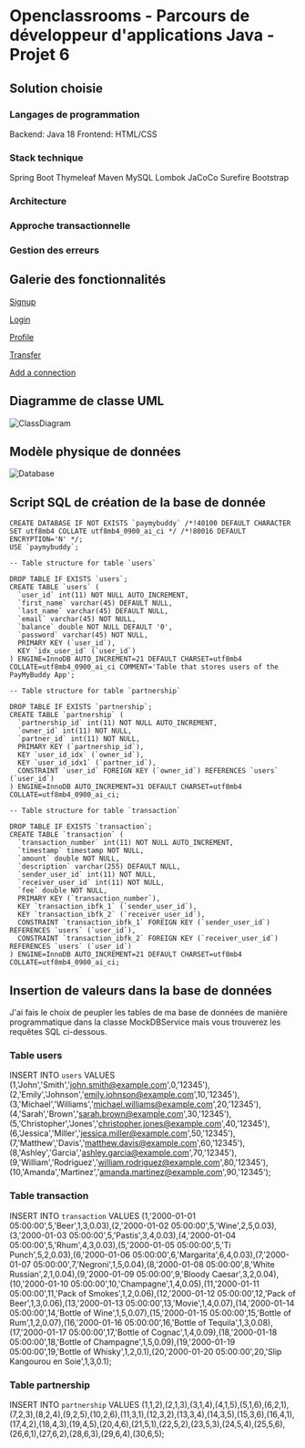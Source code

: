 # Openclassrooms - Parcours de développeur d'applications Java  - Projet 6

## Solution choisie


### Langages de programmation

Backend: Java 18
Frontend: HTML/CSS


### Stack technique

Spring Boot
Thymeleaf
Maven
MySQL
Lombok
JaCoCo
Surefire
Bootstrap


### Architecture

### Approche transactionnelle

### Gestion des erreurs

## Galerie des fonctionnalités

[Signup](https://imgur.com/a/dn5zhs2)

[Login](https://imgur.com/a/tBLp5ii)

[Profile](https://imgur.com/a/bhLSpyc)

[Transfer](https://imgur.com/a/fEbwKu6)

[Add a connection](https://imgur.com/a/fMmVtm4)

## Diagramme de classe UML

![ClassDiagram](https://github.com/Scud-P/paymybuddy/assets/129103727/9de8abce-308c-42b3-8254-b61b15ca7473)

## Modèle physique de données

![Database](https://github.com/Scud-P/paymybuddy/assets/129103727/abd4d777-e3ad-4985-9857-fc90ef6721ae)

## Script SQL de création de la base de donnée

```
CREATE DATABASE IF NOT EXISTS `paymybuddy` /*!40100 DEFAULT CHARACTER SET utf8mb4 COLLATE utf8mb4_0900_ai_ci */ /*!80016 DEFAULT ENCRYPTION='N' */;
USE `paymybuddy`;

-- Table structure for table `users`

DROP TABLE IF EXISTS `users`;
CREATE TABLE `users` (
  `user_id` int(11) NOT NULL AUTO_INCREMENT,
  `first_name` varchar(45) DEFAULT NULL,
  `last_name` varchar(45) DEFAULT NULL,
  `email` varchar(45) NOT NULL,
  `balance` double NOT NULL DEFAULT '0',
  `password` varchar(45) NOT NULL,
  PRIMARY KEY (`user_id`),
  KEY `idx_user_id` (`user_id`)
) ENGINE=InnoDB AUTO_INCREMENT=21 DEFAULT CHARSET=utf8mb4 COLLATE=utf8mb4_0900_ai_ci COMMENT='Table that stores users of the PayMyBuddy App';

-- Table structure for table `partnership`

DROP TABLE IF EXISTS `partnership`;
CREATE TABLE `partnership` (
  `partnership_id` int(11) NOT NULL AUTO_INCREMENT,
  `owner_id` int(11) NOT NULL,
  `partner_id` int(11) NOT NULL,
  PRIMARY KEY (`partnership_id`),
  KEY `user_id_idx` (`owner_id`),
  KEY `user_id_idx1` (`partner_id`),
  CONSTRAINT `user_id` FOREIGN KEY (`owner_id`) REFERENCES `users` (`user_id`)
) ENGINE=InnoDB AUTO_INCREMENT=31 DEFAULT CHARSET=utf8mb4 COLLATE=utf8mb4_0900_ai_ci;

-- Table structure for table `transaction`

DROP TABLE IF EXISTS `transaction`;
CREATE TABLE `transaction` (
  `transaction_number` int(11) NOT NULL AUTO_INCREMENT,
  `timestamp` timestamp NOT NULL,
  `amount` double NOT NULL,
  `description` varchar(255) DEFAULT NULL,
  `sender_user_id` int(11) NOT NULL,
  `receiver_user_id` int(11) NOT NULL,
  `fee` double NOT NULL,
  PRIMARY KEY (`transaction_number`),
  KEY `transaction_ibfk_1` (`sender_user_id`),
  KEY `transaction_ibfk_2` (`receiver_user_id`),
  CONSTRAINT `transaction_ibfk_1` FOREIGN KEY (`sender_user_id`) REFERENCES `users` (`user_id`),
  CONSTRAINT `transaction_ibfk_2` FOREIGN KEY (`receiver_user_id`) REFERENCES `users` (`user_id`)
) ENGINE=InnoDB AUTO_INCREMENT=21 DEFAULT CHARSET=utf8mb4 COLLATE=utf8mb4_0900_ai_ci;
```

## Insertion de valeurs dans la base de données

J'ai fais le choix de peupler les tables de ma base de données de manière programmatique dans la classe MockDBService mais vous trouverez les requêtes SQL ci-dessous.

### Table users

INSERT INTO `users` VALUES (1,'John','Smith','john.smith@example.com',0,'12345'),(2,'Emily','Johnson','emily.johnson@example.com',10,'12345'),(3,'Michael','Williams','michael.williams@example.com',20,'12345'),(4,'Sarah','Brown','sarah.brown@example.com',30,'12345'),(5,'Christopher','Jones','christopher.jones@example.com',40,'12345'),(6,'Jessica','Miller','jessica.miller@example.com',50,'12345'),(7,'Matthew','Davis','matthew.davis@example.com',60,'12345'),(8,'Ashley','Garcia','ashley.garcia@example.com',70,'12345'),(9,'William','Rodriguez','william.rodriguez@example.com',80,'12345'),(10,'Amanda','Martinez','amanda.martinez@example.com',90,'12345');

### Table transaction

INSERT INTO `transaction` VALUES (1,'2000-01-01 05:00:00',5,'Beer',1,3,0.03),(2,'2000-01-02 05:00:00',5,'Wine',2,5,0.03),(3,'2000-01-03 05:00:00',5,'Pastis',3,4,0.03),(4,'2000-01-04 05:00:00',5,'Rhum',4,3,0.03),(5,'2000-01-05 05:00:00',5,'Ti Punch',5,2,0.03),(6,'2000-01-06 05:00:00',6,'Margarita',6,4,0.03),(7,'2000-01-07 05:00:00',7,'Negroni',1,5,0.04),(8,'2000-01-08 05:00:00',8,'White Russian',2,1,0.04),(9,'2000-01-09 05:00:00',9,'Bloody Caesar',3,2,0.04),(10,'2000-01-10 05:00:00',10,'Champagne',1,4,0.05),(11,'2000-01-11 05:00:00',11,'Pack of Smokes',1,2,0.06),(12,'2000-01-12 05:00:00',12,'Pack of Beer',1,3,0.06),(13,'2000-01-13 05:00:00',13,'Movie',1,4,0.07),(14,'2000-01-14 05:00:00',14,'Bottle of Wine',1,5,0.07),(15,'2000-01-15 05:00:00',15,'Bottle of Rum',1,2,0.07),(16,'2000-01-16 05:00:00',16,'Bottle of Tequila',1,3,0.08),(17,'2000-01-17 05:00:00',17,'Bottle of Cognac',1,4,0.09),(18,'2000-01-18 05:00:00',18,'Bottle of Champagne',1,5,0.09),(19,'2000-01-19 05:00:00',19,'Bottle of Whisky',1,2,0.1),(20,'2000-01-20 05:00:00',20,'Slip Kangourou en Soie',1,3,0.1);

### Table partnership

INSERT INTO `partnership` VALUES (1,1,2),(2,1,3),(3,1,4),(4,1,5),(5,1,6),(6,2,1),(7,2,3),(8,2,4),(9,2,5),(10,2,6),(11,3,1),(12,3,2),(13,3,4),(14,3,5),(15,3,6),(16,4,1),(17,4,2),(18,4,3),(19,4,5),(20,4,6),(21,5,1),(22,5,2),(23,5,3),(24,5,4),(25,5,6),(26,6,1),(27,6,2),(28,6,3),(29,6,4),(30,6,5);
 
